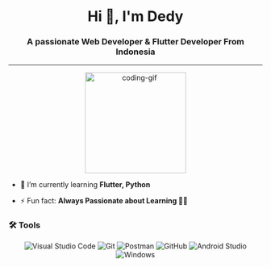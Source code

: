 <h1 align="center">Hi 👋, I'm Dedy</h1>
<h3 align="center">A passionate Web Developer & Flutter Developer From Indonesia</h3>

---

<p align="center">
  <img src="https://media.giphy.com/media/Ll22OhMLAlVDb8UQWe/giphy.gif" alt="coding-gif" width="200"/>
</p>

- 🌱 I’m currently learning **Flutter, Python**

- ⚡ Fun fact: **Always Passionate about Learning 👨‍💻**

### 🛠️ Tools
<p align="center">
  <img src="https://img.shields.io/badge/Visual%20Studio%20Code-%23007ACC.svg?style=for-the-badge&logo=visual-studio-code&logoColor=white" alt="Visual Studio Code"/>
  <img src="https://img.shields.io/badge/Git-%23F05032.svg?style=for-the-badge&logo=git&logoColor=white" alt="Git"/>
  <img src="https://img.shields.io/badge/Postman-%23FF6C37.svg?style=for-the-badge&logo=postman&logoColor=white" alt="Postman"/>
  <img src="https://img.shields.io/badge/GitHub-%23181717.svg?style=for-the-badge&logo=github&logoColor=white" alt="GitHub"/>
   <img src="https://img.shields.io/badge/Android%20Studio-%233DDC84.svg?style=for-the-badge&logo=android-studio&logoColor=white" alt="Android Studio"/>
  <img src="https://img.shields.io/badge/Windows-%23008CBA.svg?style=for-the-badge&logo=windows&logoColor=white" alt="Windows"/>
</p>
